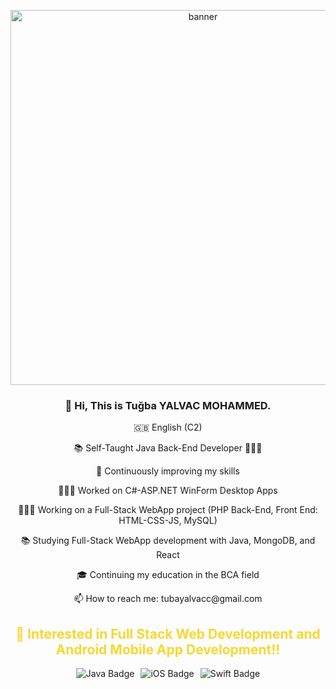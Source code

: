 <!DOCTYPE html>
<html lang="en">
<head>
    <meta charset="UTF-8">
    <meta name="viewport" content="width=device-width, initial-scale=1.0">
    <title>Profile</title>
    <style>
        h2, h3 {
            text-align: center;
        }
        .highlight {
            color: #f7d733;
            text-shadow: 0px 0px 8px #fff;
        }
        .badges {
            display: flex;
            justify-content: center;
            gap: 10px;
        }
    </style>
</head>
<body>

<p align="center">
  <img src="https://your-valid-banner-url.com/banner.gif" alt="banner" width="600"/>
</p>

<h3>👋 Hi, This is Tuğba YALVAC MOHAMMED.</h3>

<p style="text-align: center;">🇬🇧 English (C2)</p>
<p style="text-align: center;">📚 Self-Taught Java Back-End Developer 👩🏻‍💻</p>
<p style="text-align: center;">🔨 Continuously improving my skills</p>
<p style="text-align: center;">👩🏻‍💻 Worked on C#-ASP.NET WinForm Desktop Apps</p>
<p style="text-align: center;">👩🏻‍💻 Working on a Full-Stack WebApp project (PHP Back-End, Front End: HTML-CSS-JS, MySQL)</p>
<p style="text-align: center;">📚 Studying Full-Stack WebApp development with Java, MongoDB, and React</p>
<p style="text-align: center;">🎓 Continuing my education in the BCA field</p>
<p style="text-align: center;">📫 How to reach me: tubayalvacc@gmail.com</p>

<h2 class="highlight">👀 Interested in Full Stack Web Development and Android Mobile App Development!!</h2>

<div class="badges">
  <img src="https://img.shields.io/badge/Code-Java-informational?style=flat&logo=java&logoColor=white&color=2bbc8a" alt="Java Badge"/>
  <img src="https://img.shields.io/badge/Platform-iOS-informational?style=flat&logo=apple&logoColor=white&color=2bbc8a" alt="iOS Badge"/>
  <img src="https://img.shields.io/badge/Language-Swift-informational?style=flat&logo=swift&logoColor=white&color=2bbc8a" alt="Swift Badge"/>
</div>

</body>
</html>
